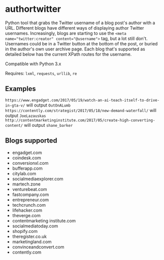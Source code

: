 # authortwitter
Python tool that grabs the Twitter username of a blog post's author with a URL.
Different blogs have different ways of displaying author Twitter usernames. Increasingly, blogs are starting to use the `<meta name="twitter:creator" content="@username">` tag, but a lot still don't. Usernames could be in a Twitter button at the bottom of the post, or buried in the author's own user archive page. Each blog that's supported as detailed below has the current XPath routes for the username.

Compatible with Python 3.x

Requires:
`lxml`, `requests`, `urllib`, `re`

## Examples
`https://www.engadget.com/2017/05/19/watch-an-ai-teach-itself-to-drive-in-gta-v/` will output `OutOnALumb`
`https://contently.com/strategist/2017/05/18/new-demand-waterfall/` will output `JoeLazauskas`
`http://contentmarketinginstitute.com/2017/05/create-high-converting-content/` will output `shane_barker`

## Blogs supported
* engadget.com
* coindesk.com
* conversionxl.com
* bufferapp.com
* citylab.com
* socialmediaexplorer.com
* martech.zone
* venturebeat.com
* fastcompany.com
* entrepreneur.com
* techcrunch.com
* lifehacker.com
* theverge.com
* contentmarketing institute.com
* socialmediatoday.com
* shopify.com
* theregister.co.uk
* marketingland.com
* convinceandconvert.com
* contently.com
  
  
